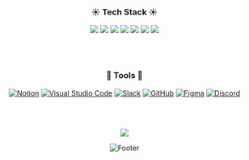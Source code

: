 <div align="center">


  <!-- 뱃지 -->
### ☀️ Tech Stack ☀️
<img src="https://img.shields.io/badge/Python-3776AB?style=flat&logo=Python&logoColor=white" />
<img src="https://img.shields.io/badge/HTML5-E34F26?style=flat&logo=HTML5&logoColor=white" />
<img src="https://img.shields.io/badge/CSS3-1572B6?style=flat&logo=CSS3&logoColor=white" />
<img src="https://img.shields.io/badge/JavaScript-F7DF1E?style=flat&logo=JavaScript&logoColor=black" />
<img src="https://img.shields.io/badge/React-61DAFB?style=flat&logo=React&logoColor=white" />
<img src="https://img.shields.io/badge/Flutter-02569B?style=flat&logo=Flutter&logoColor=white" />
<img src="https://img.shields.io/badge/MySQL-4479A1?style=flat&logo=MySQL&logoColor=white" />


<br><br>

### 🫧 Tools 🫧
[![Notion](https://img.shields.io/badge/Notion-000000?style=flat&logo=Notion&logoColor=white)](https://www.notion.so)
[![Visual Studio Code](https://img.shields.io/badge/Visual%20Studio%20Code-007ACC?style=flat&logo=Visual%20Studio%20Code&logoColor=white)](https://code.visualstudio.com/)
[![Slack](https://img.shields.io/badge/Slack-4A154B?style=flat&logo=Slack&logoColor=white)](https://slack.com/)
[![GitHub](https://img.shields.io/badge/GitHub-181717?style=flat&logo=GitHub&logoColor=white)](https://github.com/)
[![Figma](https://img.shields.io/badge/Figma-F24E1E?style=flat&logo=Figma&logoColor=white)](https://www.figma.com/)
[![Discord](https://img.shields.io/badge/Discord-5865F2?style=flat&logo=Discord&logoColor=white)](https://discord.com/)

<br><br>
  <!-- GitHub 통계 -->

  <img src="https://github-readme-stats.vercel.app/api/top-langs/?username=sefdcrxe&layout=compact" />


![Footer](https://capsule-render.vercel.app/api?type=waving&color=23ADFF2F&height=100&section=footer)


</div>
